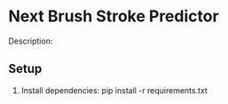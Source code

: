 # Next Brush Stroke Predictor 
Description: 

## Setup
1. Install dependencies: pip install -r requirements.txt